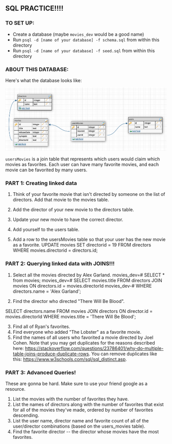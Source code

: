 ## SQL PRACTICE!!!!

### TO SET UP:

- Create a database (maybe `movies_dev` would be a good name)
- Run `psql -d [name of your database] -f schema.sql` from within this directory
- Run `psql -d [name of your database] -f seed.sql` from within this directory

### ABOUT THIS DATABASE:

Here's what the database looks like:

![erd](./erd.png)

`usersMovies` is a join table that represents which users would claim which movies as favorites. Each user can have many favorite movies, and each movie can be favorited by many users.

### PART 1: Creating linked data
1. Think of your favorite movie that isn't directed by someone on the list of directors. Add that movie to the movies table.
1. Add the director of your new movie to the directors table.
1. Update your new movie to have the correct director.


1. Add yourself to the users table.
1. Add a row to the usersMovies table so that your user has the new movie as a favorite.
UPDATE movies
SET directorid = 19
FROM directors
WHERE movies.directorid = directors.id;

### PART 2: Querying linked data with JOINS!!!

1. Select all the movies directed by Alex Garland.
movies_dev=# SELECT * from movies;
movies_dev=# SELECT movies.title FROM directors JOIN movies ON directors.id = movies.directorId
movies_dev-# WHERE directors.name = 'Alex Garland';

2. Find the director who directed "There Will Be Blood".

SELECT directors.name FROM movies JOIN directors ON director.id = movies.directorId WHERE movies.title = 'There Will Be Blood';

3. Find all of Ryan's favorites.
4. Find everyone who added "The Lobster" as a favorite movie.
5. Find the names of all users who favorited a movie directed by Joel Cohen. Note that you may get duplicates for the reasons described here: https://stackoverflow.com/questions/23786401/why-do-multiple-table-joins-produce-duplicate-rows. You can remove duplicates like this: https://www.w3schools.com/sql/sql_distinct.asp.

### PART 3: Advanced Queries!

These are gonna be hard. Make sure to use your friend google as a resource.

1. List the movies with the number of favorites they have.
2. List the names of directors along with the number of favorites that exist for all of the movies they've made, ordered by number of favorites descending.
3. List the user name, director name and favorite count of all of the user/director combinations (based on the users_movies table).
4. Find the favorite director -- the director whose movies have the most favorites.
